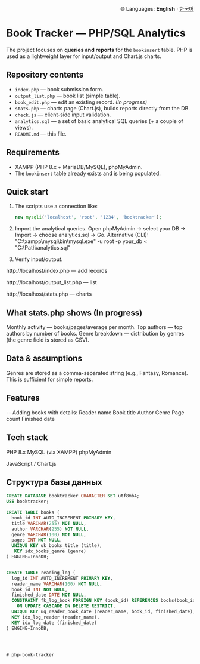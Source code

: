 <p align="right">🌐 Languages: <b>English</b> · <a href="README_ko.md">한국어</a></p>

# Book Tracker — PHP/SQL Analytics

The project focuses on **queries and reports** for the `bookinsert` table. PHP is used as a lightweight layer for input/output and Chart.js charts.

## Repository contents
- `index.php` — book submission form.
- `output_list.php` — book list (simple table).
- `book_edit.php` — edit an existing record. *(In progress)*
- `stats.php` — charts page (Chart.js), builds reports directly from the DB.
- `check.js` — client-side input validation.
- `analytics.sql` — a set of basic analytical SQL queries (+ a couple of views).
- `README.md` — this file.

## Requirements
- XAMPP (PHP 8.x + MariaDB/MySQL), phpMyAdmin.
- The `bookinsert` table already exists and is being populated.  


## Quick start
1. The scripts use a connection like:
   ```php
   new mysqli('localhost', 'root', '1234', 'booktracker');

2. Import the analytical queries.
Open phpMyAdmin → select your DB → Import → choose analytics.sql → Go.
Alternative (CLI):
"C:\xampp\mysql\bin\mysql.exe" -u root -p your_db < "C:\Path\analytics.sql"

3. Verify input/output.

http://localhost/index.php — add records

http://localhost/output_list.php — list

http://localhost/stats.php — charts

## What stats.php shows (In progress)
Monthly activity — books/pages/average per month.
Top authors — top authors by number of books.
Genre breakdown — distribution by genres (the genre field is stored as CSV).

## Data & assumptions

Genres are stored as a comma-separated string (e.g., Fantasy, Romance).
This is sufficient for simple reports.


## Features 

-- Adding books with details:
Reader name
Book title
Author
Genre
Page count
Finished date

## Tech stack
PHP 8.x
MySQL (via XAMPP)
phpMyAdmin

JavaScript / Chart.js
##  Структура базы данных

```sql
CREATE DATABASE booktracker CHARACTER SET utf8mb4;
USE booktracker;

CREATE TABLE books (
  book_id INT AUTO_INCREMENT PRIMARY KEY,
  title VARCHAR(255) NOT NULL,
  author VARCHAR(255) NOT NULL,
  genre VARCHAR(100) NOT NULL,
  pages INT NOT NULL,
  UNIQUE KEY uk_books_title (title),
   KEY idx_books_genre (genre)
) ENGINE=InnoDB;


CREATE TABLE reading_log (
  log_id INT AUTO_INCREMENT PRIMARY KEY,
  reader_name VARCHAR(100) NOT NULL,
  book_id INT NOT NULL,
  finished_date DATE NOT NULL,
  CONSTRAINT fk_log_book FOREIGN KEY (book_id) REFERENCES books(book_id)
    ON UPDATE CASCADE ON DELETE RESTRICT,
  UNIQUE KEY uq_reader_book_date (reader_name, book_id, finished_date), -- защита от точного дубля
  KEY idx_log_reader (reader_name),
  KEY idx_log_date (finished_date)
) ENGINE=InnoDB;




# php-book-tracker
